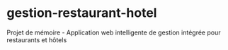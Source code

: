# gestion-restaurant-hotel
Projet de mémoire - Application web intelligente de gestion intégrée pour restaurants et hôtels

